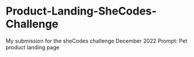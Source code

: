 # Product-Landing-SheCodes-Challenge

My submission for the sheCodes challenge December 2022
Prompt: Pet product landing page
